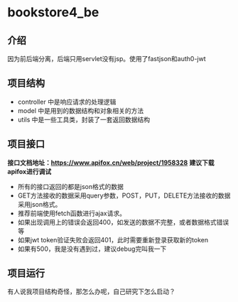 # bookstore4_be

## 介绍

因为前后端分离，后端只用servlet没有jsp。使用了fastjson和auth0-jwt

## 项目结构

- controller 中是响应请求的处理逻辑
- model 中是用到的数据结构和对象相关的方法
- utils 中是一些工具类，封装了一套返回数据结构

## 项目接口

**接口文档地址：https://www.apifox.cn/web/project/1958328**
**建议下载apifox进行调试**

- 所有的接口返回的都是json格式的数据
- GET方法接收的数据采用query参数，POST，PUT，DELETE方法接收的数据采用json格式。
- 推荐前端使用fetch函数进行ajax请求。
- 如果出现调用上的错误会返回400，如发送的数据不完整，或者数据格式错误等
- 如果jwt token验证失败会返回401，此时需要重新登录获取新的token
- 如果有500，我是没有遇到过，建议debug完叫我一下

## 项目运行

有人说我项目结构奇怪，那怎么办呢，自己研究下怎么启动？